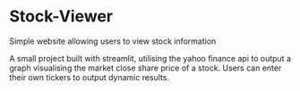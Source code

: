 # Stock-Viewer
Simple website allowing users to view stock information

A small project built with streamlit, utilising the yahoo finance api to output a graph visualising the market close share price of a stock. Users can enter their own tickers to output dynamic results. 
